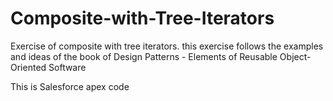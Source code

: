 # Composite-with-Tree-Iterators
Exercise of composite with tree iterators. 
this exercise follows the examples and ideas of the book of 
Design Patterns - Elements of Reusable Object-Oriented Software

This is Salesforce apex code
